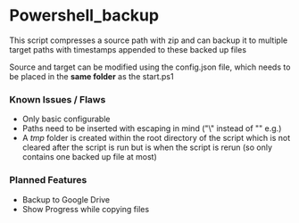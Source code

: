 # Powershell_backup 
This script compresses a source path with zip and can backup it to multiple target
paths with timestamps appended to these backed up files

Source and target can be modified using the config.json file, which needs to be placed
in the __same folder__ as the start.ps1

### Known Issues / Flaws
- Only basic configurable
- Paths need to be inserted with escaping in mind ("\\" instead of "\" e.g.)
- A *tmp* folder is created within the root directory of the script which is not cleared after the script is run
  but is when the script is rerun (so only contains one backed up file at most)

### Planned Features
- Backup to Google Drive
- Show Progress while copying files
